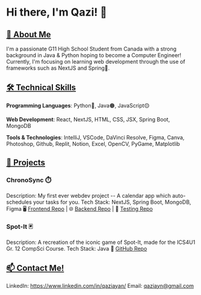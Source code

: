 # Hi there, I'm Qazi! 👋 

## <ins>🚀 About Me</ins>
I'm a passionate G11 High School Student from Canada with a strong background in Java & Python hoping to become a Computer Engineer! Currently, I'm focusing on learning web development through the use of frameworks such as NextJS and Spring🌿.

## <ins>🛠️ Technical Skills</ins>
**Programming Languages**: 
Python🔵, Java🟠, JavaScript🟡

**Web Development**: 
React, NextJS, HTML, CSS, JSX, Spring Boot, MongoDB

**Tools & Technologies**: 
IntelliJ, VSCode, DaVinci Resolve, Figma, Canva, Photoshop, Github, Replit, Notion, Excel, OpenCV, PyGame, Matplotlib

## <ins>📂 Projects</ins>
### ChronoSync ⏱️
Description: My first ever webdev project -- A calendar app which auto-schedules your tasks for you.
Tech Stack: NextJS, Spring Boot, MongoDB, Figma
🖥️ [Frontend Repo](https://github.com/insomnic123/cs-calendar-app) | 🌐 [Backend Repo](https://github.com/insomnic123/cs-calender-app-backend) | 🔨 [Testing Repo](https://github.com/insomnic123/CS-Calendar-App-Functionality-Testing)

### Spot-It 🃏
Description: A recreation of the iconic game of Spot-It, made for the ICS4U1 Gr. 12 CompSci Course.
Tech Stack: Java
🔗 [GitHub Repo](https://github.com/insomnic123/Java-Spot-It)

## <ins>📫 Contact Me!</ins>
LinkedIn: https://www.linkedin.com/in/qaziayan/ 
Email: qaziayn@gmail.com
